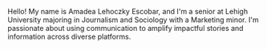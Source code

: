 Hello! My name is Amadea Lehoczky Escobar, and I'm a senior at Lehigh University majoring in Journalism and Sociology with a Marketing minor. I'm passionate about using communication to amplify impactful stories and information across diverse platforms.
